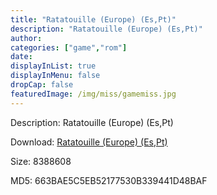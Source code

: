 ```yaml
---
title: "Ratatouille (Europe) (Es,Pt)"
description: "Ratatouille (Europe) (Es,Pt)"
author: 
categories: ["game","rom"]
date: 
displayInList: true
displayInMenu: false
dropCap: false
featuredImage: /img/miss/gamemiss.jpg
---
```


Description: Ratatouille (Europe) (Es,Pt)

Download: <a style="text-decoration:underline;" href="https://mega.nz/#!zSYQxaIY!ybBlJED4-Rm56s9GiurMqj8eph5slISEtnpJRlMl37w" target = "_blank" rel = "nofollow" > Ratatouille (Europe) (Es,Pt)</a>

Size: 8388608

MD5: 663BAE5C5EB52177530B339441D48BAF


